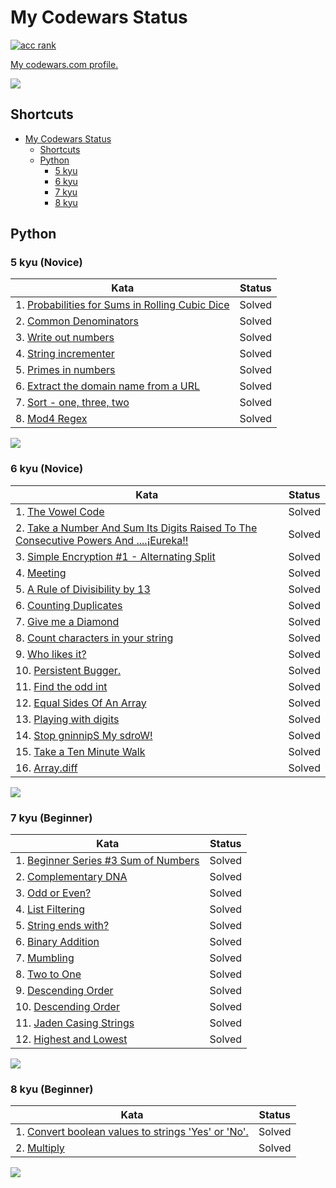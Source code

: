 # My Codewars Status
[![acc rank](https://www.codewars.com/users/ReallyWarm/badges/large)](https://www.codewars.com/users/ReallyWarm)

[My codewars.com profile.](https://www.codewars.com/users/ReallyWarm)

![](https://img.shields.io/github/last-commit/ReallyWarm/codewars-status)
## Shortcuts
- [My Codewars Status](#my-codewars-status)
  - [Shortcuts](#shortcuts)
  - [Python](#python)
    - [5 kyu](#5-kyu-novice)
    - [6 kyu](#6-kyu-novice)
    - [7 kyu](#7-kyu-beginner)
    - [8 kyu](#8-kyu-beginner)

## Python
### 5 kyu (Novice)
| Kata	| Status |
|---------|---------|
| 1. [Probabilities for Sums in Rolling Cubic Dice](https://www.codewars.com/kata/56f78a42f749ba513b00037f) | Solved |
| 2. [Common Denominators](https://www.codewars.com/kata/54d7660d2daf68c619000d95) | Solved |
| 3. [Write out numbers](https://www.codewars.com/kata/52724507b149fa120600031d) | Solved |
| 4. [String incrementer](https://www.codewars.com/kata/54a91a4883a7de5d7800009c) | Solved |
| 5. [Primes in numbers](https://www.codewars.com/kata/54d512e62a5e54c96200019e) | Solved |
| 6. [Extract the domain name from a URL](https://www.codewars.com/kata/514a024011ea4fb54200004b) | Solved |
| 7. [Sort - one, three, two](https://www.codewars.com/kata/56f4ff45af5b1f8cd100067d) | Solved |
| 8. [Mod4 Regex](https://www.codewars.com/kata/54746b7ab2bc2868a0000acf) | Solved |

[![](https://img.shields.io/badge/Back%20to%20top-%E2%86%A9-red)](#shortcuts)

### 6 kyu (Novice)
| Kata	| Status |
|---------|---------|
| 1. [The Vowel Code](https://www.codewars.com/kata/53697be005f803751e0015aa) | Solved |
| 2. [Take a Number And Sum Its Digits Raised To The Consecutive Powers And ....¡Eureka!!](https://www.codewars.com/kata/5626b561280a42ecc50000d1) | Solved |
| 3. [Simple Encryption #1 - Alternating Split](https://www.codewars.com/kata/57814d79a56c88e3e0000786) | Solved |
| 4. [Meeting](https://www.codewars.com/kata/59df2f8f08c6cec835000012) | Solved |
| 5. [A Rule of Divisibility by 13](https://www.codewars.com/kata/564057bc348c7200bd0000ff) | Solved |
| 6. [Counting Duplicates](https://www.codewars.com/kata/54bf1c2cd5b56cc47f0007a1) | Solved |
| 7. [Give me a Diamond](https://www.codewars.com/kata/5503013e34137eeeaa001648) | Solved |
| 8. [Count characters in your string](https://www.codewars.com/kata/52efefcbcdf57161d4000091) | Solved |
| 9. [Who likes it?](https://www.codewars.com/kata/5266876b8f4bf2da9b000362) | Solved |
| 10. [Persistent Bugger.](https://www.codewars.com/kata/55bf01e5a717a0d57e0000ec) | Solved |
| 11. [Find the odd int](https://www.codewars.com/kata/54da5a58ea159efa38000836) | Solved |
| 12. [Equal Sides Of An Array](https://www.codewars.com/kata/5679aa472b8f57fb8c000047) | Solved |
| 13. [Playing with digits](https://www.codewars.com/kata/5552101f47fc5178b1000050) | Solved |
| 14. [Stop gninnipS My sdroW!](https://www.codewars.com/kata/5264d2b162488dc400000001) | Solved |
| 15. [Take a Ten Minute Walk](https://www.codewars.com/kata/54da539698b8a2ad76000228) | Solved |
| 16. [Array.diff](https://www.codewars.com/kata/523f5d21c841566fde000009) | Solved |

[![](https://img.shields.io/badge/Back%20to%20top-%E2%86%A9-red)](#shortcuts)

### 7 kyu (Beginner)
| Kata	| Status |
|---------|---------|
| 1. [Beginner Series #3 Sum of Numbers](https://www.codewars.com/kata/55f2b110f61eb01779000053) | Solved |
| 2. [Complementary DNA](https://www.codewars.com/kata/554e4a2f232cdd87d9000038) | Solved |
| 3. [Odd or Even?](https://www.codewars.com/kata/5949481f86420f59480000e7) | Solved |
| 4. [List Filtering](https://www.codewars.com/kata/53dbd5315a3c69eed20002dd) | Solved |
| 5. [String ends with?](https://www.codewars.com/kata/51f2d1cafc9c0f745c00037d) | Solved |
| 6. [Binary Addition](https://www.codewars.com/kata/551f37452ff852b7bd000139) | Solved |
| 7. [Mumbling](https://www.codewars.com/kata/5667e8f4e3f572a8f2000039) | Solved |
| 8. [Two to One](https://www.codewars.com/kata/5656b6906de340bd1b0000ac) | Solved |
| 9. [Descending Order](https://www.codewars.com/kata/5467e4d82edf8bbf40000155) | Solved |
| 10. [Descending Order](https://www.codewars.com/kata/5467e4d82edf8bbf40000155) | Solved |
| 11. [Jaden Casing Strings](https://www.codewars.com/kata/5390bac347d09b7da40006f6) | Solved |
| 12. [Highest and Lowest](https://www.codewars.com/kata/554b4ac871d6813a03000035) | Solved |

[![](https://img.shields.io/badge/Back%20to%20top-%E2%86%A9-red)](#shortcuts)

### 8 kyu (Beginner)
| Kata	| Status |
|---------|---------|
| 1. [Convert boolean values to strings 'Yes' or 'No'.](https://www.codewars.com/kata/53369039d7ab3ac506000467) | Solved |
| 2. [Multiply](https://www.codewars.com/kata/50654ddff44f800200000004) | Solved |

[![](https://img.shields.io/badge/Back%20to%20top-%E2%86%A9-red)](#shortcuts)
